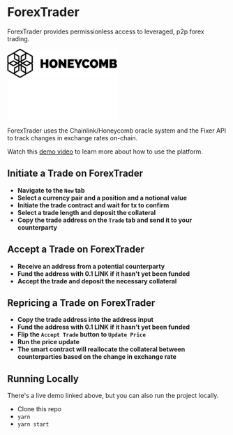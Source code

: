 # ForexTrader

ForexTrader provides permissionless access to leveraged, p2p forex trading.


<img src="./src/assets/honeycombwhite.png" width="50%" margin="20px">
<img src="./src/assets/chainlink.svg" width="50%"  margin="20px">



ForexTrader uses the Chainlink/Honeycomb oracle system and the Fixer API to track changes in exchange rates on-chain.

Watch this [demo video](https://www.youtube.com/watch?v=7OARI0ggJVc) to learn more about how to use the platform.

## Initiate a Trade on ForexTrader
* **Navigate to the `New` tab**
* **Select a currency pair and a position and a notional value**
* **Initiate the trade contract and wait for tx to confirm**
* **Select a trade length and deposit the collateral**
* **Copy the trade address on the `Trade` tab and send it to your counterparty**

## Accept a Trade on ForexTrader
* **Receive an address from a potential counterparty**
* **Fund the address with 0.1 LINK if it hasn't yet been funded**
* **Accept the trade and deposit the necessary collateral**

## Repricing a Trade on ForexTrader
* **Copy the trade address into the address input**
* **Fund the address with 0.1 LINK if it hasn't yet been funded**
* **Flip the `Accept Trade` button to `Update Price`**
* **Run the price update**
* **The smart contract will reallocate the collateral between counterparties based on the change in exchange rate**



## Running Locally

There's a live demo linked above, but you can also run the project locally.

* Clone this repo
* `yarn`
* `yarn start`


